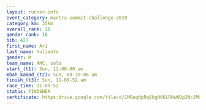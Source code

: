 ```yaml
---
layout: runner-info 
event_category: mantra-summit-challenge-2019 
category_km: 35km 
overall_rank: 18
gender_rank: 18
bib: 427
first_name: Ari
last_name: Yulianto
gender: M
team_name: AMC, solo
start_(t1): Sun, 12-00-00 am
mbah_kamad_(t2): Sun, 08-39-06 am
finish_(t3): Sun, 11-09-52 am
race_time: 11-09-52
status: FINISHER
certificate: https:drive.google.com/file/d/1M8aqNpRq6bgH66LRHwNOp2NcJMK9yHk_/view?usp=sharing
---
```

